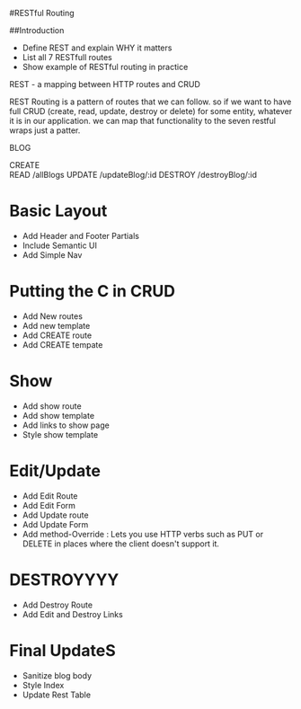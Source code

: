 #RESTful Routing

##Introduction
*   Define REST and explain WHY it matters
*   List all 7 RESTfull routes
*   Show example of RESTful routing in practice

REST    -   a mapping between  HTTP routes and CRUD

REST Routing is a pattern of routes that we can follow. 
so if we want to have full CRUD (create, read, update, destroy or delete)
for some entity, whatever it is in our application. 
we can map that functionality to the seven restful wraps just a patter. 


BLOG

CREATE  
READ    /allBlogs
UPDATE  /updateBlog/:id
DESTROY /destroyBlog/:id


# Basic Layout
*   Add Header and Footer Partials
*   Include Semantic UI
*   Add Simple Nav


# Putting the C in CRUD
*   Add New routes
*   Add new template
*   Add CREATE route
*   Add CREATE tempate


# Show 
*   Add show route
*   Add show template
*   Add links to show page
*   Style show template

 
# Edit/Update
*   Add Edit Route
*   Add Edit Form
*   Add Update route
*   Add Update Form
*   Add method-Override   : Lets you use HTTP verbs such as PUT or DELETE in places where the client doesn't support it.

# DESTROYYYY
*   Add Destroy Route
*   Add Edit and Destroy Links


# Final UpdateS
*   Sanitize blog body
*   Style Index
*   Update Rest Table